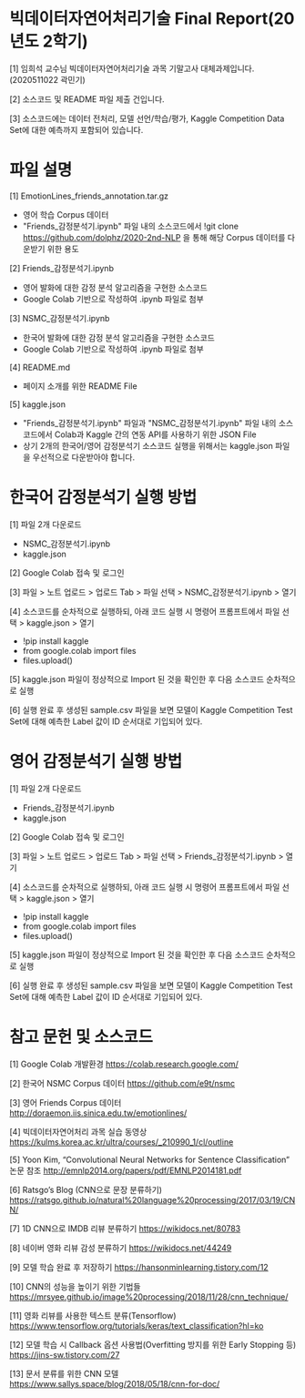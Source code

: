 # 빅데이터자연어처리기술 Final Report(20년도 2학기)
[1] 임희석 교수님 빅데이터자연어처리기술 과목 기말고사 대체과제입니다. (2020511022 곽민기)

[2] 소스코드 및 README 파일 제출 건입니다.

[3] 소스코드에는 데이터 전처리, 모델 선언/학습/평가, Kaggle Competition Data Set에 대한 예측까지 포함되어 있습니다.

# 파일 설명
[1] EmotionLines_friends_annotation.tar.gz
- 영어 학습 Corpus 데이터
- "Friends_감정분석기.ipynb" 파일 내의 소스코드에서 !git clone https://github.com/dolphz/2020-2nd-NLP 을 통해 해당 Corpus 데이터를 다운받기 위한 용도

[2] Friends_감정분석기.ipynb
- 영어 발화에 대한 감정 분석 알고리즘을 구현한 소스코드
- Google Colab 기반으로 작성하여 .ipynb 파일로 첨부

[3] NSMC_감정분석기.ipynb
- 한국어 발화에 대한 감정 분석 알고리즘을 구현한 소스코드
- Google Colab 기반으로 작성하여 .ipynb 파일로 첨부

[4] README.md
- 페이지 소개를 위한 README File

[5] kaggle.json
- "Friends_감정분석기.ipynb" 파일과 "NSMC_감정분석기.ipynb" 파일 내의 소스코드에서 Colab과 Kaggle 간의 연동 API를 사용하기 위한 JSON File
- 상기 2개의 한국어/영어 감정분석기 소스코드 실행을 위해서는 kaggle.json 파일을 우선적으로 다운받아야 합니다.

# 한국어 감정분석기 실행 방법
[1] 파일 2개 다운로드
- NSMC_감정분석기.ipynb
- kaggle.json

[2] Google Colab 접속 및 로그인

[3] 파일 > 노트 업로드 > 업로드 Tab > 파일 선택 > NSMC_감정분석기.ipynb > 열기

[4] 소스코드를 순차적으로 실행하되, 아래 코드 실행 시 명령어 프롬프트에서 파일 선택 > kaggle.json > 열기
- !pip install kaggle
- from google.colab import files
- files.upload()

[5] kaggle.json 파일이 정상적으로 Import 된 것을 확인한 후 다음 소스코드 순차적으로 실행

[6] 실행 완료 후 생성된 sample.csv 파일을 보면 모델이 Kaggle Competition Test Set에 대해 예측한 Label 값이 ID 순서대로 기입되어 있다.

# 영어 감정분석기 실행 방법
[1] 파일 2개 다운로드
- Friends_감정분석기.ipynb
- kaggle.json

[2] Google Colab 접속 및 로그인

[3] 파일 > 노트 업로드 > 업로드 Tab > 파일 선택 > Friends_감정분석기.ipynb > 열기

[4] 소스코드를 순차적으로 실행하되, 아래 코드 실행 시 명령어 프롬프트에서 파일 선택 > kaggle.json > 열기
- !pip install kaggle
- from google.colab import files
- files.upload()

[5] kaggle.json 파일이 정상적으로 Import 된 것을 확인한 후 다음 소스코드 순차적으로 실행

[6] 실행 완료 후 생성된 sample.csv 파일을 보면 모델이 Kaggle Competition Test Set에 대해 예측한 Label 값이 ID 순서대로 기입되어 있다.

# 참고 문헌 및 소스코드
[1] Google Colab 개발환경
https://colab.research.google.com/

[2] 한국어 NSMC Corpus 데이터
https://github.com/e9t/nsmc

[3] 영어 Friends Corpus 데이터
http://doraemon.iis.sinica.edu.tw/emotionlines/

[4] 빅데이터자연어처리 과목 실습 동영상
https://kulms.korea.ac.kr/ultra/courses/_210990_1/cl/outline

[5] Yoon Kim, “Convolutional Neural Networks for Sentence Classification” 논문 참조
http://emnlp2014.org/papers/pdf/EMNLP2014181.pdf

[6] Ratsgo’s Blog (CNN으로 문장 분류하기)
https://ratsgo.github.io/natural%20language%20processing/2017/03/19/CNN/

[7] 1D CNN으로 IMDB 리뷰 분류하기
https://wikidocs.net/80783

[8] 네이버 영화 리뷰 감성 분류하기
https://wikidocs.net/44249

[9] 모델 학습 완료 후 저장하기
https://hansonminlearning.tistory.com/12

[10] CNN의 성능을 높이기 위한 기법들
https://mrsyee.github.io/image%20processing/2018/11/28/cnn_technique/

[11] 영화 리뷰를 사용한 텍스트 분류(Tensorflow)
https://www.tensorflow.org/tutorials/keras/text_classification?hl=ko

[12] 모델 학습 시 Callback 옵션 사용법(Overfitting 방지를 위한 Early Stopping 등)
https://jins-sw.tistory.com/27

[13] 문서 분류를 위한 CNN 모델
https://www.sallys.space/blog/2018/05/18/cnn-for-doc/
